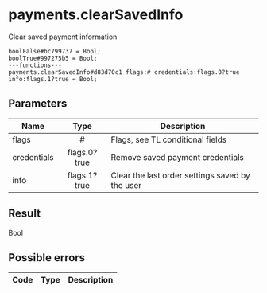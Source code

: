 # payments.clearSavedInfo
Clear saved payment information

```
boolFalse#bc799737 = Bool;
boolTrue#997275b5 = Bool;
---functions---
payments.clearSavedInfo#d83d70c1 flags:# credentials:flags.0?true info:flags.1?true = Bool;
```

## Parameters
| Name | Type | Description |
| ---- | :----: | ----------- |
| flags | # | Flags, see TL conditional fields |
| credentials | flags.0?true | Remove saved payment credentials |
| info | flags.1?true | Clear the last order settings saved by the user |


## Result
Bool

## Possible errors
| Code | Type | Description |
| ---- | :----: | ----------- |

